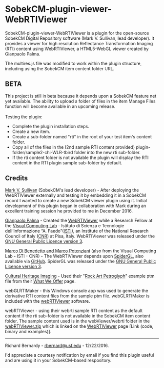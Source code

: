 # SobekCM-plugin-viewer-WebRTIViewer
<p>SobekCM-plugin-viewer-WebRTIViewer is a plugin for the open-source SobekCM Digital Repository software (Mark V. Sullivan, lead developer). It provides a viewer for high resolution Reflectance Transformation Imaging (RTI) content using WebRTIViewer, a HTML5-WebGL viewer created by Gianpaolo Palma.</p>
<p>The multires.js file was modified to work within the plugin structure, including using the SobekCM item content folder URL.</p>
<h2>BETA</h2>
<p>This project is still in beta because it depends upon a SobekCM feature net yet available. The ability to upload a folder of files in the item Manage Files function will become available in an upcoming release.<br/><br/><quote>Testing the plugin:<ul><li>Complete the plugin installation steps.</li><li>Create a new item.</li><li>Create a sub-folder named "rti" in the root of your test item's content folder.</li><li>Copy all of the files in the (2nd sample RTI content provided) plugin-folder/sample2-chi-WLR-tbird folder into the new rti sub-folder.</li><li>If the rti content folder is not available the plugin will display the RTI content in the RTI plugin sample sub-folder by default.</li></ul></quote></p>
<h2>Credits</h2>
<p><a href="https://github.com/MarkVSullivan">Mark V. Sullivan</a> (SobekCM's lead developer) - After deploying the WebRTIViewer externally and testing it by embedding it in a SobekCM record I wanted to create a new SobekCM viewer plugin using it. Initial development of this plugin began in collaboration with Mark during an excellent training session he provided to me in December 2016.</p>
<p><a href="http://vcg.isti.cnr.it/~palma/dokuwiki/doku.php">Gianpaolo Palma</a> - Created the <a href="http://vcg.isti.cnr.it/rti/webviewer.php">WebRTIViewer</a> while a Research Fellow at the <a href="http://vcg.isti.cnr.it/">Visual Computing Lab</a> - Istituto di Scienza e Tecnologie dell’Informazione “A. Faedo”(<a href="http://www.isti.cnr.it/">ISTI</a>), an Institute of the National Research Council of Italy (<a href="https://www.cnr.it/en">CNR</a>) at Pisa, Italy. WebRTIViewer was released under the <a href="https://www.gnu.org/licenses/gpl-3.0.en.html">GNU General Public Licence version 3</a>.</p>
<p><a href="http://www.spidergl.org/contacts.php">Marco Di Benedetto and Marco Potenziani</a> (also from the Visual Computing Lab - ISTI - CNR) - The WebRTIViewer depends upon <a href="http://www.spidergl.org/">SpiderGL</a>, also available via <a href="https://github.com/dibenedetto/SpiderGL">GitHub</a>. SpiderGL was released under the <a href="https://www.gnu.org/licenses/gpl-3.0.en.html">GNU General Public Licence version 3</a>.</p>
<p><a href="http://culturalheritageimaging.org">Cultural Heritage Imaging</a> - Used their "<a href="http://culturalheritageimaging.org/What_We_Offer/Downloads/rtiviewer/WLR-tbird-no-distortion_1000.ptm.zip">Rock Art Petroglyph</a>" example ptm file from their <a href="http://culturalheritageimaging.org/What_We_Offer/Downloads/View/index.html">What We Offer</a> page.</p>
<p>webGLRTIMaker - this Windows console app was used to generate the derivative RTI content files from the sample ptm file. webGLRTIMaker is included with the <a href="http://vcg.isti.cnr.it/~palma/webRTIViewer.zip">webRTIViewer</a> software.</p>
<p>webRTIViewer - using their webrti sample RTI content as the default content if the rti sub-folder is not available in the SobekCM item content folder. The sample content used is in the webViewer/webrti folder in the <a href="http://vcg.isti.cnr.it/~palma/webRTIViewer.zip">webRTIViewer.zip</a> which is linked on the <a href="http://vcg.isti.cnr.it/rti/webviewer.php">WebRTIViewer</a> page [Link (code, binary and examples)].</p>
<hr/>
<p>Richard Bernardy - <a href="mailto:rbernard@usf.edu">rbernard@usf.edu</a> - 12/22/2016.</p>
<p>I'd appreciate a courtesy notification by email if you find this plugin useful and are using it in your SobekCM-based respository.</p>
